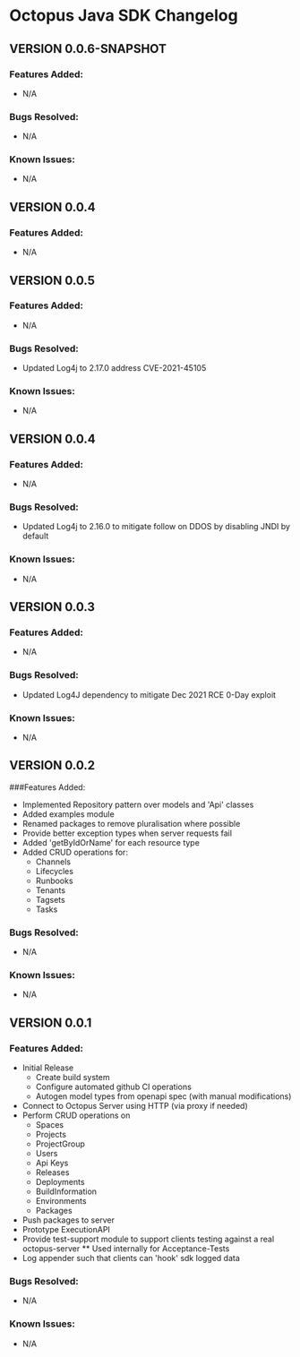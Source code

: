 # Octopus Java SDK Changelog


## VERSION 0.0.6-SNAPSHOT
### Features Added:
* N/A

### Bugs Resolved:
* N/A

### Known Issues:
* N/A

## VERSION 0.0.4
### Features Added:
* N/A

## VERSION 0.0.5
### Features Added:
* N/A

### Bugs Resolved:
* Updated Log4j to 2.17.0 address CVE-2021-45105

### Known Issues:
* N/A

## VERSION 0.0.4
### Features Added:
* N/A

### Bugs Resolved:
* Updated Log4j to 2.16.0 to mitigate follow on DDOS by disabling JNDI by default

### Known Issues:
* N/A

## VERSION 0.0.3
### Features Added:
* N/A

### Bugs Resolved:
* Updated Log4J dependency to mitigate Dec 2021 RCE 0-Day exploit

### Known Issues:
* N/A

## VERSION 0.0.2
###Features Added:
* Implemented Repository pattern over models and 'Api' classes
* Added examples module
* Renamed packages to remove pluralisation where possible
* Provide better exception types when server requests fail
* Added 'getByIdOrName' for each resource type
* Added CRUD operations for:
  * Channels
  * Lifecycles 
  * Runbooks 
  * Tenants 
  * Tagsets
  * Tasks

### Bugs Resolved:
* N/A

### Known Issues:
* N/A

## VERSION 0.0.1
### Features Added:
* Initial Release
  * Create build system
  * Configure automated github CI operations
  * Autogen model types from openapi spec (with manual modifications)
* Connect to Octopus Server using HTTP (via proxy if needed)
* Perform CRUD operations on
  * Spaces
  * Projects
  * ProjectGroup
  * Users
  * Api Keys
  * Releases
  * Deployments
  * BuildInformation
  * Environments
  * Packages
* Push packages to server
* Prototype ExecutionAPI
* Provide test-support module to support clients testing against a real octopus-server
** Used internally for Acceptance-Tests
* Log appender such that clients can 'hook' sdk logged data

### Bugs Resolved:
* N/A

### Known Issues:
* N/A


